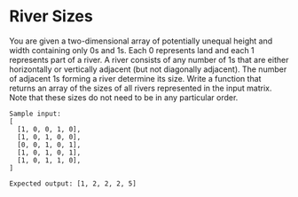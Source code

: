 # River Sizes

You are given a two-dimensional array of potentially unequal height and width containing only 0s and 1s. Each 0 represents
land and each 1 represents part of a river. A river consists of any number of 1s that are either horizontally or vertically
adjacent (but not diagonally adjacent). The number of adjacent 1s forming a river determine its size. Write a function that
returns an array of the sizes of all rivers represented in the input matrix. Note that these sizes do not need to be in any
particular order.
```
Sample input:
[
  [1, 0, 0, 1, 0],  
  [1, 0, 1, 0, 0],  
  [0, 0, 1, 0, 1],  
  [1, 0, 1, 0, 1],  
  [1, 0, 1, 1, 0],  
]

Expected output: [1, 2, 2, 2, 5]
```